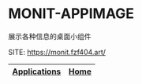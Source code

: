 # MONIT-APPIMAGE

 展示各种信息的桌面小组件

 SITE: https://monit.fzf404.art/

 | [Applications](https://portable-linux-apps.github.io/apps.html) | [Home](https://portable-linux-apps.github.io)
 | --- | --- |
